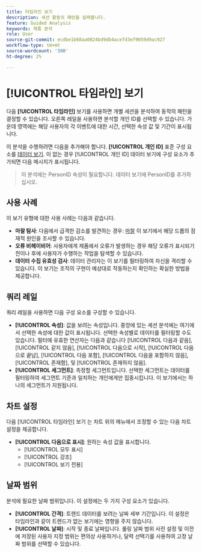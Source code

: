 ```yaml
---
title: 타임라인 보기
description: 세션 활동의 패턴을 살펴봅니다.
feature: Guided Analysis
keywords: 제품 분석
role: User
source-git-commit: ecdbe1b68aa0824bd9db4acefd3ef9059d9ac927
workflow-type: tm+mt
source-wordcount: '390'
ht-degree: 2%

---
```


# [!UICONTROL 타임라인] 보기

다음 **[!UICONTROL 타임라인]** 보기를 사용하면 개별 세션을 분석하여 동작의 패턴을 결정할 수 있습니다. 오른쪽 레일을 사용하면 분석할 개인 ID를 선택할 수 있습니다. 가운데 영역에는 해당 사용자의 각 이벤트에 대한 시간, 선택한 속성 값 및 기간이 표시됩니다.

이 분석을 수행하려면 다음을 추가해야 합니다. **[!UICONTROL 개인 ID]** 표준 구성 요소를 [데이터 보기](/help/data-views/component-reference.md#optional). 이 없는 경우 [!UICONTROL 개인 ID] 데이터 보기에 구성 요소가 추가되면 다음 메시지가 표시됩니다.

> 이 분석에는 PersonID 속성이 필요합니다. 데이터 보기에 PersonID를 추가하십시오.

## 사용 사례

이 보기 유형에 대한 사용 사례는 다음과 같습니다.

* **마찰 탐사**: 다음에서 급격한 감소를 발견하는 경우: [마찰](friction.md) 이 보기에서 해당 드롭의 잠재적 원인을 조사할 수 있습니다.
* **오류 비헤이비어**: 사용자에게 제품에서 오류가 발생하는 경우 해당 오류가 표시되기 전이나 후에 사용자가 수행하는 작업을 탐색할 수 있습니다.
* **데이터 수집 유효성 검사**: 데이터 관리자는 이 보기를 필터링하여 자신을 격리할 수 있습니다. 이 보기는 조직의 구현이 예상대로 작동하는지 확인하는 확실한 방법을 제공합니다.

## 쿼리 레일

쿼리 레일을 사용하면 다음 구성 요소를 구성할 수 있습니다.

* **[!UICONTROL 속성]**: 값을 보려는 속성입니다. 중앙에 있는 세션 분석에는 여기에서 선택한 속성에 대한 값이 표시됩니다. 선택한 속성별로 데이터를 필터링할 수도 있습니다. 필터에 유효한 연산자는 다음과 같습니다 [!UICONTROL 다음과 같음], [!UICONTROL 같지 않음], [!UICONTROL 다음으로 시작], [!UICONTROL 다음으로 끝남], [!UICONTROL 다음 포함], [!UICONTROL 다음을 포함하지 않음], [!UICONTROL 존재함], 및 [!UICONTROL 존재하지 않음].
* **[!UICONTROL 세그먼트]**: 측정할 세그먼트입니다. 선택한 세그먼트는 데이터를 필터링하여 세그먼트 기준과 일치하는 개인에게만 집중시킵니다. 이 보기에서는 하나의 세그먼트가 지원됩니다.

## 차트 설정

다음 [!UICONTROL 타임라인] 보기 는 차트 위의 메뉴에서 조정할 수 있는 다음 차트 설정을 제공합니다.

* **[!UICONTROL 다음으로 표시]**: 원하는 속성 값을 표시합니다.
   * [!UICONTROL 모두 표시]
   * [!UICONTROL 강조]
   * [!UICONTROL 보기 전용]

## 날짜 범위

분석에 필요한 날짜 범위입니다. 이 설정에는 두 가지 구성 요소가 있습니다.

* **[!UICONTROL 간격]**: 트렌드 데이터를 보려는 날짜 세부 기간입니다. 이 설정은 타임라인과 같이 트렌드가 없는 보기에는 영향을 주지 않습니다.
* **[!UICONTROL 날짜]**: 시작 및 종료 날짜입니다. 롤링 날짜 범위 사전 설정 및 이전에 저장된 사용자 지정 범위는 편의상 사용하거나, 달력 선택기를 사용하여 고정 날짜 범위를 선택할 수 있습니다.
